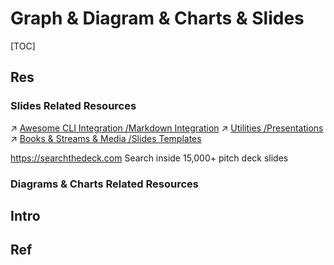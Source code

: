# Graph & Diagram & Charts & Slides

[TOC]



## Res
### Slides Related Resources
↗ [Awesome CLI Integration /Markdown Integration](../../../../../🗺%20CS_Overview/🕶️%20Awesome%20List/📌%20Awesome%20Open%20Source%20CLI%20Software/Awesome%20CLI%20Integration.md#Markdown%20Integration)
↗ [Utilities /Presentations](../../../../../🗺%20CS_Overview/🕶️%20Awesome%20List/📌%20Awesome%20Open%20Source%20CLI%20Software/Utilities.md#Presentations)
↗ [Books & Streams & Media /Slides Templates](../../../../../🗺%20CS_Overview/This%20is%20X/😅%20This%20is%20Internet/Internet%20Info/Books%20&%20Streams%20&%20Media.md#Slides%20Templates)

https://searchthedeck.com
Search inside 15,000+ pitch deck slides


### Diagrams & Charts Related Resources



## Intro



## Ref